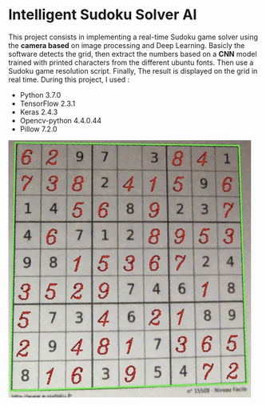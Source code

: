 # Intelligent Sudoku Solver AI

This project consists in implementing a real-time Sudoku game solver using the **camera based** on image processing and Deep Learning. Basicly the software detects the grid, then extract the numbers based on a **CNN** model trained with printed characters from the different ubuntu fonts. Then use a Sudoku game resolution script. Finally, The result is displayed on the grid in real time.
During this project, I used :

- Python 3.7.0
- TensorFlow 2.3.1
- Keras 2.4.3
- Opencv-python 4.4.0.44
- Pillow 7.2.0


![](Screen.jpg)
